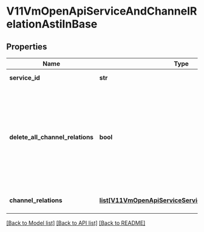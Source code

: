 # V11VmOpenApiServiceAndChannelRelationAstiInBase

## Properties
Name | Type | Description | Notes
------------ | ------------- | ------------- | -------------
**service_id** | **str** | Identifier for service. | [optional] 
**delete_all_channel_relations** | **bool** | Set to true to delete all existing relations between defined service and service channels (the ChannelRelations collection for this object should be empty collection when this option is used). | [optional] 
**channel_relations** | [**list[V11VmOpenApiServiceServiceChannelAstiInBase]**](V11VmOpenApiServiceServiceChannelAstiInBase.md) | Gets or sets the channel relations. | [optional] 

[[Back to Model list]](../README.md#documentation-for-models) [[Back to API list]](../README.md#documentation-for-api-endpoints) [[Back to README]](../README.md)

